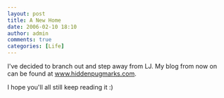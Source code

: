 ```yaml
---
layout: post
title: A New Home
date: 2006-02-10 18:10
author: admin
comments: true
categories: [Life]
---
```

I&apos;ve decided to branch out and step away from LJ.  My blog from now on can be found at <a href="http://www.hiddenpugmarks.com">www.hiddenpugmarks.com</a>.

I hope you&apos;ll all still keep reading it :)
